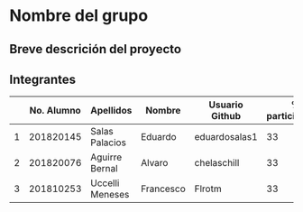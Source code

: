 # Nombre del grupo

## Breve descrición del proyecto

## Integrantes

|   | No. Alumno | Apellidos | Nombre | Usuario Github | % participación |
| --- | --- | --- | --- | --- | --- |
|  1 | 201820145 | Salas Palacios |Eduardo  | eduardosalas1 | 33 |
|  2 | 201820076| Aguirre Bernal | Alvaro| chelaschill | 33 |
|  3 | 201810253| Uccelli Meneses | Francesco | Flrotm | 33 |
